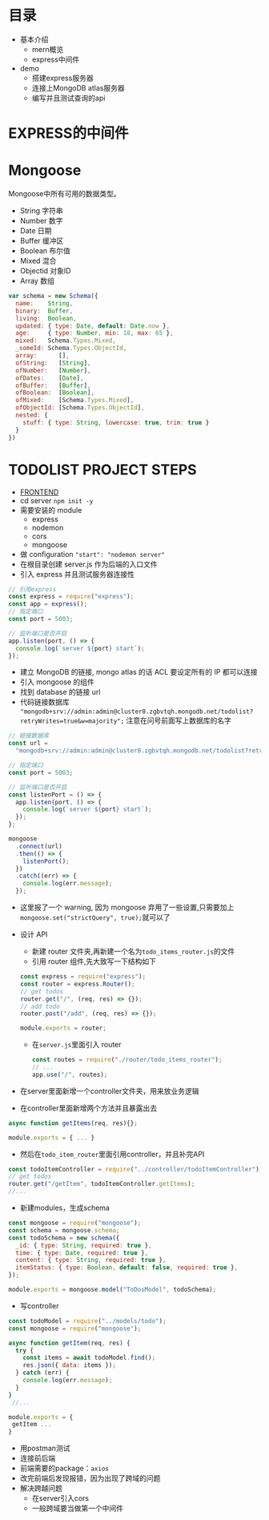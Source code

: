 # 目录

- 基本介绍
  - mern概览
  - express中间件
- demo
  - 搭建express服务器
  - 连接上MongoDB atlas服务器
  - 编写并且测试查询的api

# EXPRESS的中间件



# Mongoose

Mongoose中所有可用的数据类型。

- String
  字符串
- Number
  数字
- Date
  日期
- Buffer
  缓冲区
- Boolean
  布尔值
- Mixed
  混合
- Objectid
  对象ID
- Array
  数组

```js
var schema = new Schema({
  name:    String,
  binary:  Buffer,
  living:  Boolean,
  updated: { type: Date, default: Date.now },
  age:     { type: Number, min: 18, max: 65 },
  mixed:   Schema.Types.Mixed,
  _someId: Schema.Types.ObjectId,
  array:      [],
  ofString:   [String],
  ofNumber:   [Number],
  ofDates:    [Date],
  ofBuffer:   [Buffer],
  ofBoolean:  [Boolean],
  ofMixed:    [Schema.Types.Mixed],
  ofObjectId: [Schema.Types.ObjectId],
  nested: {
    stuff: { type: String, lowercase: true, trim: true }
  }
})
```



# TODOLIST PROJECT STEPS

- [FRONTEND](https://github.com/MoiraDust/hooks-todolist)
- cd server `npm init -y`
- 需要安装的 module
  - express
  - nodemon
  - cors
  - mongoose
- 做 configuration `"start": "nodemon server"`
- 在根目录创建 server.js 作为后端的入口文件
- 引入 express 并且测试服务器连接性

```javascript
// 引用express
const express = require("express");
const app = express();
// 指定端口
const port = 5003;

// 监听端口是否开启
app.listen(port, () => {
  console.log(`server ${port} start`);
});
```

- 建立 MongoDB 的链接, mongo atlas 的话 ACL 要设定所有的 IP 都可以连接
- 引入 mongoose 的组件
- 找到 database 的链接 url
- 代码链接数据库
  `"mongodb+srv://admin:admin@cluster0.zgbvtqh.mongodb.net/todolist?retryWrites=true&w=majority";`
  注意在问号前面写上数据库的名字

```javascript
// 链接数据库
const url =
  "mongodb+srv://admin:admin@cluster0.zgbvtqh.mongodb.net/todolist?retryWrites=true&w=majority";

// 指定端口
const port = 5003;

// 监听端口是否开启
const listenPort = () => {
  app.listen(port, () => {
    console.log(`server ${port} start`);
  });
};

mongoose
  .connect(url)
  .then(() => {
    listenPort();
  })
  .catch((err) => {
    console.log(err.message);
  });
```

- 这里报了一个 warning, 因为 mongoose 弃用了一些设置,只需要加上`mongoose.set("strictQuery", true);`就可以了

- 设计 API

  - 新建 router 文件夹,再新建一个名为`todo_items_router.js`的文件
  - 引用 router 组件,先大致写一下结构如下

  ```javascript
  const express = require("express");
  const router = express.Router();
  // get todos
  router.get("/", (req, res) => {});
  // add todo
  router.post("/add", (req, res) => {});
  
  module.exports = router;
  ```

  - 在`server.js`里面引入 router

    ```javascript
    const routes = require("./router/todo_items_router");
    // ...
    app.use("/", routes);
    ```
  
- 在server里面新增一个controller文件夹，用来放业务逻辑

- 在controller里面新增两个方法并且暴露出去

```JavaScript
async function getItems(req, res){};

module.exports = { ... }
```

- 然后在`todo_item_router`里面引用controller，并且补完API

```javascript
const todoItemController = require("../controller/todoItemController");
// get todos
router.get("/getItem", todoItemController.getItems);
//...
```

- 新建modules，生成schema

```js
const mongoose = require("mongoose");
const schema = mongoose.schema;
const todoSchema = new schema({
  _id: { type: String, required: true },
  time: { type: Date, required: true },
  content: { type: String, required: true },
  itemStatus: { type: Boolean, default: false, required: true },
});

module.exports = mongoose.model("ToDosModel", todoSchema);
```

- 写controller

```js
const todoModel = require("../models/todo");
const mongoose = require("mongoose");

async function getItem(req, res) {
  try {
    const items = await todoModel.find();
    res.json({ data: items });
  } catch (err) {
    console.log(err.message);
  }
}
 //...          

module.exports = {
 getItem ... 
}
```

- 用postman测试
- 连接前后端
- 前端需要的package：`axios`
- 改完前端后发现报错，因为出现了跨域的问题
- 解决跨越问题
  - 在server引入cors
  - 一般跨域要当做第一个中间件
